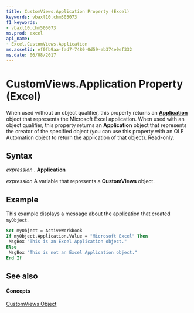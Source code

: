 ```yaml
---
title: CustomViews.Application Property (Excel)
keywords: vbaxl10.chm505073
f1_keywords:
- vbaxl10.chm505073
ms.prod: excel
api_name:
- Excel.CustomViews.Application
ms.assetid: ef0fb9aa-fad7-7480-0d59-eb374e0ef332
ms.date: 06/08/2017
---
```



# CustomViews.Application Property (Excel)

When used without an object qualifier, this property returns an  **[Application](Excel.Application(objec).md)** object that represents the Microsoft Excel application. When used with an object qualifier, this property returns an **Application** object that represents the creator of the specified object (you can use this property with an OLE Automation object to return the application of that object). Read-only.


## Syntax

 _expression_ . **Application**

 _expression_ A variable that represents a **CustomViews** object.


## Example

This example displays a message about the application that created  `myObject`.


```vb
Set myObject = ActiveWorkbook 
If myObject.Application.Value = "Microsoft Excel" Then 
 MsgBox "This is an Excel Application object." 
Else 
 MsgBox "This is not an Excel Application object." 
End If
```


## See also


#### Concepts


[CustomViews Object](Excel.CustomViews.md)

